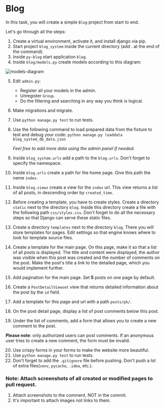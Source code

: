 # Blog

In this task, you will create a simple `Blog` project from start to end.

Let's go through all the steps:

1. Create a virtual environment, activate it, and install django via pip.
2. Start project `blog_system` inside the current directory (add . at the end of the command).
3. Inside `py-blog` start application `blog`.
4. Inside `blog/models.py` create models according to this diagram:

![models-diagram](https://mate-academy-images.s3.eu-central-1.amazonaws.com/py-forms-diagram-for-test-task.png)

5. Edit `admin.py`:
    - Register all your models in the admin.
    - Unregister `Group`.
    - Do the filtering and searching in any way you think is logical.
6. Make migrations and migrate.
7. Use `python manage.py test` to run tests.
8. Use the following command to load prepared data from the fixture to test and debug your code:
   ```python manage.py loaddata blog_system_db_data.json```

   _Feel free to add more data using the admin panel if needed._
9. Inside `blog_system.urls` add a path to the `blog.urls`. Don't forget to specify the namespace.
10. Inside `blog.urls` create a path for the home page. Give this path the name `index`.
11. Inside `blog.views` create a view for the `index` url. This view returns a list of all posts, in descending order by `created_time`.
12. Before creating a template, you have to create styles. Create a directory `static` next to the directory `blog`. 
Inside this directory create a file with the following path `css/styles.css`. Don't forget to do all the necessary steps so that 
Django can serve these static files.
13. Create a directory `templates` next to the directory `blog`. There you will store templates for pages. Edit settings so
that engine knows where to look for template source files.
14. Create a template for the main page. On this page, make it so that a list of all posts is displayed. 
The title and content were displayed, the author was visible when this post was created and the number of comments on
the post. Make the post's title a link to the detailed page, which you would implement further.
15.  Add pagination for the main page. Set **5** posts on one page by default.
16. Create a `PostDetailViewset` view that returns detailed information about the post by the `id` field.
17. Add a template for this page and url with a path `posts/pk/`.
18. On the post detail page, display a list of post comments below this post.
19. Under the list of comments, add a form that allows you to create a new comment to the post. 

**Please note**: only authorized users can post comments. If an anonymous user tries to 
create a new comment, the form must be invalid.

20. Use crispy forms in your forms to make the website more beautiful. 
21. Use `python manage.py test` to run tests.
22. Don't forget to add the `.gitignore` file before pushing. Don't push a lot of extra files(`venv`, `pycache`, `.idea`, etc.).


### Note: Attach screenshots of all created or modified pages to pull request.
1. Attach screenshots to the comment, NOT in the commit.
2. It's important to attach images not links to them. 